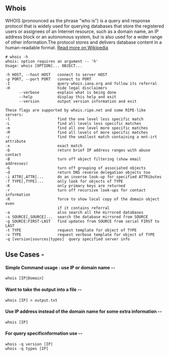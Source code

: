 ## Whois
WHOIS (pronounced as the phrase "who is") is a query and response protocol that is widely used for querying databases that store the registered users or assignees of an Internet resource, such as a domain name, an IP address block or an autonomous system, but is also used for a wider range of other information.The protocol stores and delivers database content in a human-readable format. [Read more on Wikipedia](https://en.wikipedia.org/wiki/WHOIS)

    # whois -h
    whois: option requires an argument -- 'h'
    Usage: whois [OPTION]... OBJECT...

    -h HOST, --host HOST   connect to server HOST
    -p PORT, --port PORT   connect to PORT
    -I                     query whois.iana.org and follow its referral
    -H                     hide legal disclaimers
          --verbose        explain what is being done
          --help           display this help and exit
          --version        output version information and exit

    These flags are supported by whois.ripe.net and some RIPE-like servers:
    -l                     find the one level less specific match
    -L                     find all levels less specific matches
    -m                     find all one level more specific matches
    -M                     find all levels of more specific matches
    -c                     find the smallest match containing a mnt-irt attribute
    -x                     exact match
    -b                     return brief IP address ranges with abuse contact
    -B                     turn off object filtering (show email addresses)
    -G                     turn off grouping of associated objects
    -d                     return DNS reverse delegation objects too
    -i ATTR[,ATTR]...      do an inverse look-up for specified ATTRibutes
    -T TYPE[,TYPE]...      only look for objects of TYPE
    -K                     only primary keys are returned
    -r                     turn off recursive look-ups for contact information
    -R                     force to show local copy of the domain object even
                           if it contains referral
    -a                     also search all the mirrored databases
    -s SOURCE[,SOURCE]...  search the database mirrored from SOURCE
    -g SOURCE:FIRST-LAST   find updates from SOURCE from serial FIRST to LAST
    -t TYPE                request template for object of TYPE
    -v TYPE                request verbose template for object of TYPE
    -q [version|sources|types]  query specified server info


## Use Cases - 

#### Simple Command usage : use IP or domain name --
    whois [IP|Domain]
#### Want to take the output into a file --
    whois [IP] > output.txt
#### Use IP address instead of the domain name for some extra information --
    whois [IP]
#### For query specificnformation use --
    whois -q version [IP]
    whois -q types [IP]
